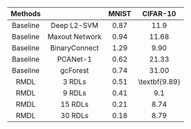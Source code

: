 |  Methods |                | MNIST |    CIFAR-10   |
|:--------:|:--------------:|:-----:|:-------------:|
| Baseline |   Deep L2-SVM  |  0.87 |      11.9     |
| Baseline | Maxout Network |  0.94 |     11.68     |
| Baseline |  BinaryConnect |  1.29 |      9.90     |
| Baseline |    PCANet-1    |  0.62 |     21.33     |
| Baseline |    gcForest    |  0.74 |     31.00     |
|   RMDL   |     3 RDLs     |  0.51 | \textbf{9.89} |
|   RMDL   |     9 RDLs     |  0.41 |      9.1      |
|   RMDL   |     15 RDLs    |  0.21 |      8.74     |
|   RMDL   |     30 RDLs    |  0.18 |      8.79     |
